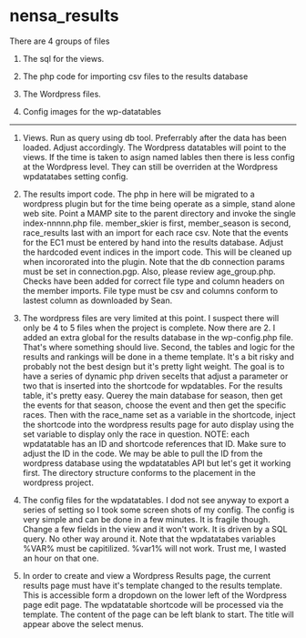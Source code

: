 # nensa_results

There are 4 groups of files

1) The sql for the views.  

2) The php code for importing csv files to the results database

3) The Wordpress files.

4) Config images for the wp-datatables

-------------------------------------------------------------------

1) Views. Run as query using db tool.  Preferrably after the data has been loaded.  Adjust accordingly.  The Wordpress datatables will point to the views.  If the time is taken to asign named lables then there is less config at the Wordpress level.  They can still be overriden at the Wordpress wpdatatabes setting config.

2) The results import code.  The php in here will be migrated to a wordpress plugin but for the time being operate as a simple, stand alone web site.  Point a MAMP site to the parent directory and invoke the single index-nnnnn.php file.  member_skier is first, member_season is second, race_results last with an import for each race csv.  Note that the events for the EC1 must be entered by hand into the results database. Adjust the hardcoded event indices in the import code.  This will be cleaned up when incororated into the plugin.  Note that the db connection params must be set in connection.pgp.  Also, please review age_group.php. Checks have been added for correct file type and column headers on the member imports. File type must be csv and columns conform to lastest column as downloaded by Sean.  

3) The wordpress files are very limited at this point.  I suspect there will only be 4 to 5 files when the project is complete.  Now there are 2.  I added an extra global for the results database in the wp-config.php file. That's where something should live. Second, the tables and logic for the results and rankings will be done in a theme template. It's a bit risky and probably not the best design but it's pretty light weight.  The goal is to have a series of dynamic php driven secelts that adjust a parameter or two that is inserted into the shortcode for wpdatables.  For the results table, it's pretty easy.  Querey the main database for season, then get the events for that season, choose the event and then get the specific races.  Then with the race_name set as a variable in the shortcode, inject the shortcode into the wordpress results page for auto display using the set variable to display only the race in question.   NOTE:  each wpdatatable has an ID and shortcode references that ID.  Make sure to adjust the ID in the code.  We may be able to pull the ID from the wordpress database using the wpdatatables API but let's get it working first.  The directory structure conforms to the placement in the wordpress project.

4) The config files for the wpdatatables.  I dod not see anyway to export a series of setting so I took some screen shots of my config.  The config is very simple and can be done in a few minutes.  It is fragile though.  Change a few fields in the view and it won't work.  It is driven by a SQL query.  No other way around it.  Note that the wpdatatabes variables %VAR% must be capitilized.  %var1% will not work. Trust me, I wasted an hour on that one.

5) In order to create and view a Wordpress Results page, the current results page must have it's template changed to the results template.  This is accessible form a dropdown on the lower left of the Wordpress page edit page.  The wpdatatable shortcode will be processed via the template.  The content of the page can be left blank to start.  The title will appear above the select menus.




